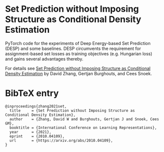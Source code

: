 # Set Prediction without Imposing Structure as Conditional Density Estimation

PyTorch code for the experiments of Deep Energy-based Set Prediction (DESP) and some baselines.
DESP circumvents the requirement for assignment-based set losses as training objectives (e.g. Hungarian loss) and gains several advantages thereby.

For details see [Set Prediction without Imposing Structure as Conditional Density Estimation](https://arxiv.org/abs/2010.04109) by David Zhang, Gertjan Burghouts, and Cees Snoek.

# BibTeX entry

```
@inproceedings{zhang2021set,
  title     = {Set Prediction without Imposing Structure as Conditional Density Estimation},
  author    = {Zhang, David W and Burghouts, Gertjan J and Snoek, Cees GM},
  booktitle = {International Conference on Learning Representations},
  year      = {2021},
  eprint    = {2010.04109},
  url       = {https://arxiv.org/abs/2010.04109},
}
```